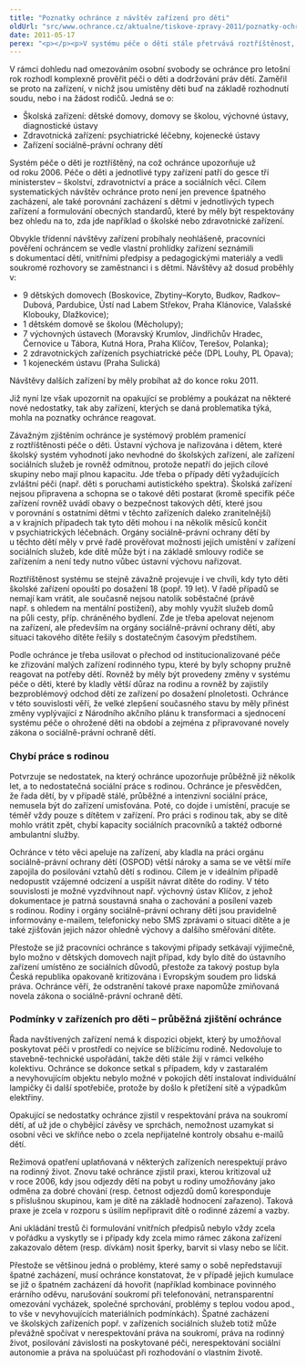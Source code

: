 ```yaml
---
title: "Poznatky ochránce z návštěv zařízení pro děti"
oldUrl: "src/www.ochrance.cz/aktualne/tiskove-zpravy-2011/poznatky-ochrance-z-navstev-zarizeni-pro-deti"
date: 2011-05-17
perex: "<p></p><p>V systému péče o děti stále přetrvává roztříštěnost, jejíž důsledky některé děti poškozují. Podle ochránce je třeba usilovat o přechod od institucionalizované péče ke zřizování malých zařízení rodinného typu, které by byly schopny pružně reagovat na potřeby dětí. Rovněž chybí systematická sociální práce s rodinou, aby se zvýšila šance dětí na návrat z ústavní péče.</p>"
---
```


<!-- imported from the old website -->

<p>V rámci dohledu nad omezováním osobní svobody se ochránce pro letošní rok rozhodl komplexně prověřit péči o děti a dodržování práv dětí. Zaměřil se proto na zařízení, v nichž jsou umístěny děti buď na základě rozhodnutí soudu, nebo i na žádost rodičů. Jedná se o:</p><ul><li>Školská zařízení: dětské domovy, domovy se školou, výchovné ústavy, diagnostické ústavy</li><li>Zdravotnická zařízení: psychiatrické léčebny, kojenecké ústavy</li><li>Zařízení sociálně-právní ochrany dětí</li></ul><p>Systém péče o děti je roztříštěný, na což ochránce upozorňuje už od roku 2006. Péče o děti a jednotlivé typy zařízení patří do gesce tří ministerstev – školství, zdravotnictví a práce a sociálních věcí. Cílem systematických návštěv ochránce proto není jen prevence špatného zacházení, ale také porovnání zacházení s dětmi v jednotlivých typech zařízení a formulování obecných standardů, které by měly být respektovány bez ohledu na to, zda jde například o školské nebo zdravotnické zařízení.</p><p>Obvykle třídenní návštěvy zařízení probíhaly neohlášeně, pracovníci pověření ochráncem se vedle vlastní prohlídky zařízení seznámili s dokumentací dětí, vnitřními předpisy a pedagogickými materiály a vedli soukromé rozhovory se zaměstnanci i s dětmi. Návštěvy až dosud proběhly v:</p><ul><li>9 dětských domovech (Boskovice, Zbytiny–Koryto, Budkov, Radkov–Dubová, Pardubice, Ústí nad Labem Střekov, Praha Klánovice, Valašské Klobouky, Dlažkovice); </li><li>1 dětském domově se školou (Měcholupy); </li><li>7 výchovných ústavech (Moravský Krumlov, Jindřichův Hradec, Černovice u Tábora, Kutná Hora, Praha Klíčov, Terešov, Polanka); </li><li>2 zdravotnických zařízeních psychiatrické péče (DPL Louhy, PL Opava); </li><li>1 kojeneckém ústavu (Praha Sulická)</li></ul><p>Návštěvy dalších zařízení by měly probíhat až do konce roku 2011. </p><p>Již nyní lze však upozornit na opakující se problémy a poukázat na některé nové nedostatky, tak aby zařízení, kterých se daná problematika týká, mohla na poznatky ochránce reagovat.</p><p>Závažným zjištěním ochránce je systémový problém pramenící z roztříštěnosti péče o děti. Ústavní výchova je nařizována i dětem, které školský systém vyhodnotí jako nevhodné do školských zařízení, ale zařízení sociálních služeb je rovněž odmítnou, protože nepatří do jejich cílové skupiny nebo mají plnou kapacitu. Jde třeba o případy dětí vyžadujících zvláštní péči (např. děti s poruchami autistického spektra). Školská zařízení nejsou připravena a schopna se o takové děti postarat (kromě specifik péče zařízení rovněž uvádí obavy o bezpečnost takových dětí, které jsou v porovnání s ostatními dětmi v těchto zařízeních daleko zranitelnější) a v krajních případech tak tyto děti mohou i na několik měsíců končit v psychiatrických léčebnách. Orgány sociálně-právní ochrany dětí by u těchto dětí měly v prvé řadě prověřovat možnosti jejich umístění v zařízení sociálních služeb, kde dítě může být i na základě smlouvy rodiče se zařízením a není tedy nutno vůbec ústavní výchovu nařizovat.</p><p>Roztříštěnost systému se stejně závažně projevuje i ve chvíli, kdy tyto děti školské zařízení opouští po dosažení 18 (popř. 19 let). V řadě případů se nemají kam vrátit, ale současně nejsou natolik soběstačné (právě např. s ohledem na mentální postižení), aby mohly využít služeb domů na půli cesty, příp. chráněného bydlení. Zde je třeba apelovat nejenom na zařízení, ale především na orgány sociálně-právní ochrany dětí, aby situaci takového dítěte řešily s dostatečným časovým předstihem.</p><p>Podle ochránce je třeba usilovat o přechod od institucionalizované péče ke zřizování malých zařízení rodinného typu, které by byly schopny pružně reagovat na potřeby dětí. Rovněž by měly být provedeny změny v systému péče o děti, které by kladly větší důraz na rodinu a rovněž by zajistily bezproblémový odchod dětí ze zařízení po dosažení plnoletosti. Ochránce v této souvislosti věří, že velké zlepšení současného stavu by měly přinést změny vyplývající z Národního akčního plánu k transformaci a sjednocení systému péče o ohrožené děti na období a zejména z připravované novely zákona o sociálně-právní ochraně dětí.</p><h3><strong>Chybí práce s rodinou</strong></h3><p>Potvrzuje se nedostatek, na který ochránce upozorňuje průběžně již několik let, a to nedostatečná sociální práce s rodinou. Ochránce je přesvědčen, že řada dětí, by v případě stálé, průběžné a intenzivní sociální práce, nemusela být do zařízení umisťována. Poté, co dojde i umístění, pracuje se téměř vždy pouze s dítětem v zařízení. Pro práci s rodinou tak, aby se dítě mohlo vrátit zpět, chybí kapacity sociálních pracovníků a taktéž odborné ambulantní služby.</p><p>Ochránce v této věci apeluje na zařízení, aby kladla na práci orgánu sociálně-právní ochrany dětí (OSPOD) větší nároky a sama se ve větší míře zapojila do posilování vztahů dětí s rodinou. Cílem je v ideálním případě nedopustit vzájemné odcizení a uspíšit návrat dítěte do rodiny. V této souvislosti je možné vyzdvihnout např. výchovný ústav Klíčov, z jehož dokumentace je patrná soustavná snaha o zachování a posílení vazeb s rodinou. Rodiny i orgány sociálně-právní ochrany dětí jsou pravidelně informovány e-mailem, telefonicky nebo SMS zprávami o situaci dítěte a je také zjišťován jejich názor ohledně výchovy a dalšího směřování dítěte.</p><p>Přestože se již pracovníci ochránce s takovými případy setkávají výjimečně, bylo možno v dětských domovech najít případ, kdy bylo dítě do ústavního zařízení umístěno ze sociálních důvodů, přestože za takový postup byla Česká republika opakovaně kritizována i Evropským soudem pro lidská práva. Ochránce věří, že odstranění takové praxe napomůže zmiňovaná novela zákona o sociálně-právní ochraně dětí.</p><h3><strong>Podmínky v zařízeních pro děti &ndash; průběžná zjištění ochránce</strong></h3><p>Řada navštívených zařízení nemá k dispozici objekt, který by umožňoval poskytovat péči v prostředí co nejvíce se blížícímu rodině. Nedovoluje to stavebně-technické uspořádání, takže děti stále žijí v rámci velkého kolektivu. Ochránce se dokonce setkal s případem, kdy v zastaralém a nevyhovujícím objektu nebylo možné v pokojích dětí instalovat individuální lampičky či další spotřebiče, protože by došlo k přetížení sítě a výpadkům elektřiny.</p><p>Opakující se nedostatky ochránce zjistil v respektování práva na soukromí dětí, ať už jde o chybějící závěsy ve sprchách, nemožnost uzamykat si osobní věci ve skříňce nebo o zcela nepřijatelné kontroly obsahu e-mailů dětí. </p><p>Režimová opatření uplatňovaná v některých zařízeních nerespektují právo na rodinný život. Znovu také ochránce zjistil praxi, kterou kritizoval už v roce 2006, kdy jsou odjezdy dětí na pobyt u rodiny umožňovány jako odměna za dobré chování (resp. četnost odjezdů domů koresponduje s příslušnou skupinou, kam je dítě na základě hodnocení zařazeno). Taková praxe je zcela v rozporu s úsilím nepřipravit dítě o rodinné zázemí a vazby. </p><p>Ani ukládání trestů či formulování vnitřních předpisů nebylo vždy zcela v pořádku a vyskytly se i případy kdy zcela mimo rámec zákona zařízení zakazovalo dětem (resp. dívkám) nosit šperky, barvit si vlasy nebo se líčit. </p>Přestože se většinou jedná o problémy, které samy o sobě nepředstavují špatné zacházení, musí ochránce konstatovat, že v případě jejich kumulace se již o špatném zacházení dá hovořit (například kombinace povinného erárního oděvu, narušování soukromí při telefonování, netransparentní omezování vycházek, společné sprchování, problémy s teplou vodou apod., to vše v nevyhovujících materiálních podmínkách). Špatné zacházení ve školských zařízeních popř. v zařízeních sociálních služeb totiž může převážně spočívat v nerespektování práva na soukromí, práva na rodinný život, posilování závislosti na poskytované péči, nerespektování sociální autonomie a práva na spoluúčast při rozhodování o vlastním životě.
